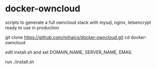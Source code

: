 # docker-owncloud
scripts to generate a full owncloud stack with mysql, nginx, letsencrypt ready to use in production

git clone https://github.com/mihaics/docker-owncloud.git
cd docker-owncloud

edit install.sh and set DOMAIN_NAME, SERVER_NAME, EMAIL

run ./install.sh

